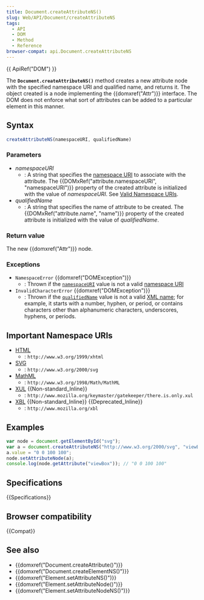 ```yaml
---
title: Document.createAttributeNS()
slug: Web/API/Document/createAttributeNS
tags:
  - API
  - DOM
  - Method
  - Reference
browser-compat: api.Document.createAttributeNS
---
```

{{ ApiRef("DOM") }}

The **`Document.createAttributeNS()`** method creates a new attribute node
with the specified namespace URI and qualified name, and returns it.
The object created is a node implementing the
{{domxref("Attr")}} interface. The DOM does not enforce what sort of attributes can be
added to a particular element in this manner.

## Syntax

```js
createAttributeNS(namespaceURI, qualifiedName)
```

### Parameters

- _namespaceURI_
  - : A string that specifies the [namespace URI](https://www.w3.org/TR/2004/REC-DOM-Level-3-Core-20040407/glossary.html#dt-namespaceURI) to associate with the attribute.
    The {{DOMxRef("attribute.namespaceURI", "namespaceURI")}} property of the created attribute is initialized with the value of _namespaceURI_.
    See [Valid Namespace URIs](#important_namespace_uris).
- _qualifiedName_
  - : A string that specifies the name of attribute to be created.
    The {{DOMxRef("attribute.name", "name")}} property of the created attribute is initialized with the value of _qualifiedName_.

### Return value

The new {{domxref("Attr")}} node.

### Exceptions

- `NamespaceError` {{domxref("DOMException")}}
  - : Thrown if the [`namespaceURI`](#namespaceuri) value is not a valid [namespace URI](https://www.w3.org/TR/2004/REC-DOM-Level-3-Core-20040407/glossary.html#dt-namespaceURI)
- `InvalidCharacterError` {{domxref("DOMException")}}
  - : Thrown if the [`qualifiedName`](#qualifiedName) value is not a valid [XML name](https://www.w3.org/TR/REC-xml/#dt-name); for example, it starts with a number, hyphen, or period, or contains characters other than alphanumeric characters, underscores, hyphens, or periods.

## Important Namespace URIs

- [HTML](/en-US/docs/Web/HTML)
  - : `http://www.w3.org/1999/xhtml`
- [SVG](/en-US/docs/Web/SVG)
  - : `http://www.w3.org/2000/svg`
- [MathML](/en-US/docs/Web/MathML)
  - : `http://www.w3.org/1998/Math/MathML`
- [XUL](/en-US/docs/Mozilla/Tech/XUL) {{Non-standard_Inline}}
  - : `http://www.mozilla.org/keymaster/gatekeeper/there.is.only.xul`
- [XBL](/en-US/docs/Mozilla/Tech/XBL) {{Non-standard_Inline}} {{Deprecated_Inline}}
  - : `http://www.mozilla.org/xbl`

## Examples

```js
var node = document.getElementById("svg");
var a = document.createAttributeNS("http://www.w3.org/2000/svg", "viewBox");
a.value = "0 0 100 100";
node.setAttributeNode(a);
console.log(node.getAttribute("viewBox")); // "0 0 100 100"
```

## Specifications

{{Specifications}}

## Browser compatibility

{{Compat}}

## See also

- {{domxref("Document.createAttribute()")}}
- {{domxref("Document.createElementNS()")}}
- {{domxref("Element.setAttributeNS()")}}
- {{domxref("Element.setAttributeNode()")}}
- {{domxref("Element.setAttributeNodeNS()")}}
